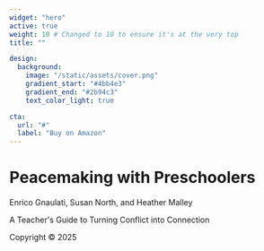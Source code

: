 ```yaml
---
widget: "hero"
active: true
weight: 10 # Changed to 10 to ensure it's at the very top
title: ""

design:
  background:
    image: "/static/assets/cover.png"
    gradient_start: "#4bb4e3"
    gradient_end: "#2b94c3"
    text_color_light: true

cta:
  url: "#"
  label: "Buy on Amazon"
---
```


<div class="hero-content-left">
<h1 class="book-title">Peacemaking with Preschoolers</h1>
<p class="book-authors">Enrico Gnaulati, Susan North, and Heather Malley</p>
<p class="subtitle">A Teacher's Guide to Turning Conflict into Connection</p>
<p class="book-copyright">Copyright © 2025</p>
</div>